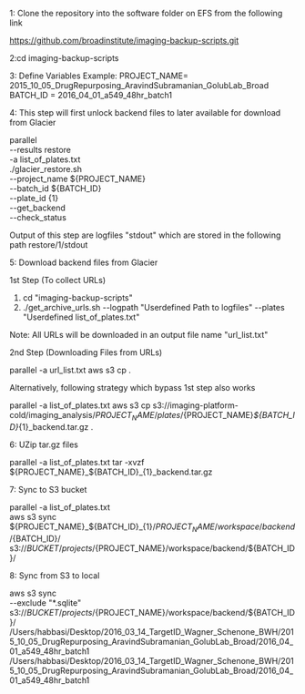 
1: Clone the repository into the software folder on EFS from the following link

https://github.com/broadinstitute/imaging-backup-scripts.git


2:cd imaging-backup-scripts


3: Define Variables
Example:
PROJECT_NAME= 2015_10_05_DrugRepurposing_AravindSubramanian_GolubLab_Broad
BATCH_ID = 2016_04_01_a549_48hr_batch1


4: This step will first unlock backend files to later available for download from Glacier

parallel \
  --results restore \
  -a list_of_plates.txt \
  ./glacier_restore.sh \
  --project_name ${PROJECT_NAME} \
  --batch_id ${BATCH_ID} \
  --plate_id {1}\
  --get_backend \
  --check_status


  Output of this step are logfiles "stdout" which are stored in the following path restore/1/stdout


5: Download backend files from Glacier

1st Step (To collect URLs)

1) cd "imaging-backup-scripts"
2) ./get_archive_urls.sh --logpath "Userdefined Path to logfiles" --plates "Userdefined list_of_plates.txt"

Note: All URLs will be downloaded in an output file name "url_list.txt"

2nd Step (Downloading Files from URLs)

parallel -a url_list.txt aws s3 cp .


Alternatively, following strategy which bypass 1st step also works

parallel -a list_of_plates.txt aws s3 cp s3://imaging-platform-cold/imaging_analysis/${PROJECT_NAME}/plates/${PROJECT_NAME}_${BATCH_ID}_{1}_backend.tar.gz .


6: UZip tar.gz files

parallel -a list_of_plates.txt tar -xvzf ${PROJECT_NAME}_${BATCH_ID}_{1}_backend.tar.gz


7: Sync to S3 bucket

parallel -a list_of_plates.txt \
  aws s3 sync \
    ${PROJECT_NAME}_${BATCH_ID}_{1}/${PROJECT_NAME}/workspace/backend/${BATCH_ID}/ \
    s3://${BUCKET}/projects/${PROJECT_NAME}/workspace/backend/${BATCH_ID}/

8: Sync from S3 to local

aws s3 sync \
    --exclude "*.sqlite" \
    s3://${BUCKET}/projects/${PROJECT_NAME}/workspace/backend/${BATCH_ID}/ /Users/habbasi/Desktop/2016_03_14_TargetID_Wagner_Schenone_BWH/2015_10_05_DrugRepurposing_AravindSubramanian_GolubLab_Broad/2016_04_01_a549_48hr_batch1
 /Users/habbasi/Desktop/2016_03_14_TargetID_Wagner_Schenone_BWH/2015_10_05_DrugRepurposing_AravindSubramanian_GolubLab_Broad/2016_04_01_a549_48hr_batch1






